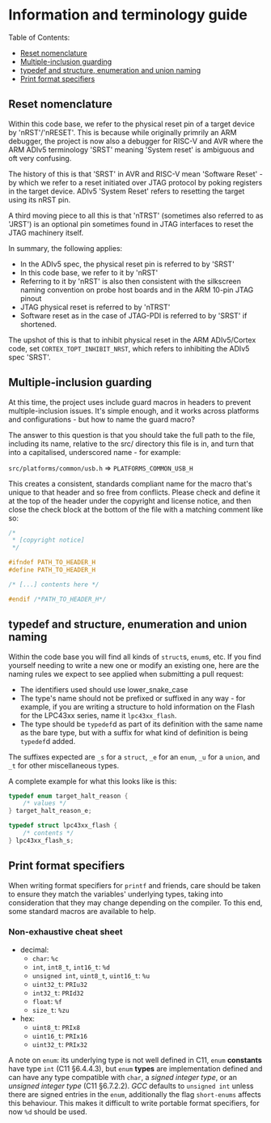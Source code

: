 # Information and terminology guide

Table of Contents:

* [Reset nomenclature](#reset-nomenclature)
* [Multiple-inclusion guarding](#multiple-inclusion-guarding)
* [typedef and structure, enumeration and union naming](#typedef-and-structure-enumeration-and-union-naming)
* [Print format specifiers](#print-format-specifiers)

## Reset nomenclature

Within this code base, we refer to the physical reset pin of a target device by 'nRST'/'nRESET'.
This is because while originally primrily an ARM debugger, the project is now also a debugger for
RISC-V and AVR where the ARM ADIv5 terminology 'SRST' meaning 'System reset' is ambiguous and
oft very confusing.

The history of this is that 'SRST' in AVR and RISC-V mean 'Software Reset' - by which we refer
to a reset initiated over JTAG protocol by poking registers in the target device.
ADIv5 'System Reset' refers to resetting the target using its nRST pin.

A third moving piece to all this is that 'nTRST' (sometimes also referred to as 'JRST') is an
optional pin sometimes found in JTAG interfaces to reset the JTAG machinery itself.

In summary, the following applies:

* In the ADIv5 spec, the physical reset pin is referred to by 'SRST'
* In this code base, we refer to it by 'nRST'
* Referring to it by 'nRST' is also then consistent with the silkscreen naming convention
  on probe host boards and in the ARM 10-pin JTAG pinout
* JTAG physical reset is referred to by 'nTRST'
* Software reset as in the case of JTAG-PDI is referred to by 'SRST' if shortened.

The upshot of this is that to inhibit physical reset in the ARM ADIv5/Cortex code, set
`CORTEX_TOPT_INHIBIT_NRST`, which refers to inhibiting the ADIv5 spec 'SRST'.

## Multiple-inclusion guarding

At this time, the project uses include guard macros in headers to prevent multiple-inclusion issues.
It's simple enough, and it works across platforms and configurations - but how to name the guard macro?

The answer to this question is that you should take the full path to the file, including its name, relative
to the src/ directory this file is in, and turn that into a capitalised, underscored name - for example:

`src/platforms/common/usb.h` => `PLATFORMS_COMMON_USB_H`

This creates a consistent, standards compliant name for the macro that's unique to that header and so
free from conflicts. Please check and define it at the top of the header under the copyright and license
notice, and then close the check block at the bottom of the file with a matching comment like so:

```c
/*
 * [copyright notice]
 */

#ifndef PATH_TO_HEADER_H
#define PATH_TO_HEADER_H

/* [...] contents here */

#endif /*PATH_TO_HEADER_H*/
```

## typedef and structure, enumeration and union naming

Within the code base you will find all kinds of `struct`s, `enum`s, etc. If you find yourself needing to write
a new one or modify an existing one, here are the naming rules we expect to see applied when submitting a pull
request:

* The identifiers used should use lower_snake_case
* The type's name should not be prefixed or suffixed in any way - for example, if you are writing a structure
  to hold information on the Flash for the LPC43xx series, name it `lpc43xx_flash`.
* The type should be `typedef`d as part of its definition with the same name as the bare type, but with a suffix
  for what kind of definition is being `typedef`d added.

The suffixes expected are `_s` for a `struct`, `_e` for an `enum`, `_u` for a `union`, and `_t` for other
miscellaneous types.

A complete example for what this looks like is this:

```c
typedef enum target_halt_reason {
	/* values */
} target_halt_reason_e;

typedef struct lpc43xx_flash {
	/* contents */
} lpc43xx_flash_s;
```

## Print format specifiers

When writing format specifiers for `printf` and friends, care should be taken to ensure they match the variables'
underlying types, taking into consideration that they may change depending on the compiler. To this end, some
standard macros are available to help.

### Non-exhaustive cheat sheet

* decimal:
  - `char`: `%c`
  - `int`, `int8_t`, `int16_t`: `%d`
  - `unsigned int`, `uint8_t`, `uint16_t`: `%u`
  - `uint32_t`: `PRIu32`
  - `int32_t`: `PRId32`
  - `float`: `%f`
  - `size_t`: `%zu`
* hex:
  - `uint8_t`: `PRIx8`
  - `uint16_t`: `PRIx16`
  - `uint32_t`: `PRIx32`

A note on `enum`: its underlying type is not well defined in C11, `enum` **constants** have type `int` (C11 §6.4.4.3),
but `enum` **types** are implementation defined and can have any type compatible with `char`, a _signed integer type_,
or an _unsigned integer type_ (C11 §6.7.2.2).
_GCC_ defaults to `unsigned int` unless there are signed entries in the `enum`,
additionally the flag `short-enums` affects this behaviour.
This makes it difficult to write portable format specifiers, for now `%d` should be used.
